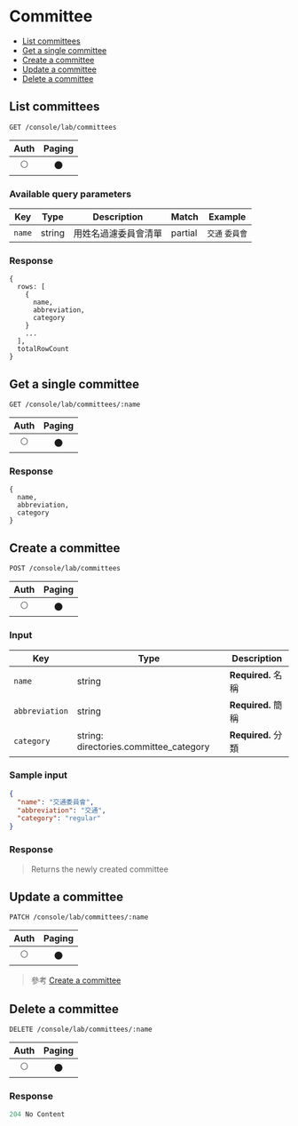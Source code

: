 # Committee

- [List committees](#list-committees)
- [Get a single committee](#get-a-single-committee)
- [Create a committee](#create-a-committee)
- [Update a committee](#update-a-committee)
- [Delete a committee](#delete-a-committee)

## List committees
```
GET /console/lab/committees
```

| Auth | Paging |
| :---: | :---: |
| 🌕 | 🌑 |

### Available query parameters

| Key | Type | Description | Match | Example |
| --- | --- | --- | --- | --- |
| `name` | string | 用姓名過濾委員會清單 | partial | `交通` `委員會` |

### Response
```
{
  rows: [
    {
      name,
      abbreviation,
      category
    }
    ...
  ],
  totalRowCount
}
```

## Get a single committee
```
GET /console/lab/committees/:name
```

| Auth | Paging |
| :---: | :---: |
| 🌕 | 🌑 |

### Response
```
{
  name,
  abbreviation,
  category
}
```

## Create a committee
```
POST /console/lab/committees
```

| Auth | Paging |
| :---: | :---: |
| 🌕 | 🌑 |

### Input

| Key | Type | Description |
| --- | --- | --- |
| `name` | string | **Required.** 名稱 |
| `abbreviation` | string | **Required.** 簡稱 |
| `category` | string: directories.committee_category | **Required.** 分類 |

### Sample input
```json
{
  "name": "交通委員會",
  "abbreviation": "交通",
  "category": "regular"
}
```

### Response
> Returns the newly created committee

## Update a committee
```
PATCH /console/lab/committees/:name
```

| Auth | Paging |
| :---: | :---: |
| 🌕 | 🌑 |

> 參考 [Create a committee](#create-a-committee)

## Delete a committee
```
DELETE /console/lab/committees/:name
```

| Auth | Paging |
| :---: | :---: |
| 🌕 | 🌑 |

### Response
```javascript
204 No Content
```
